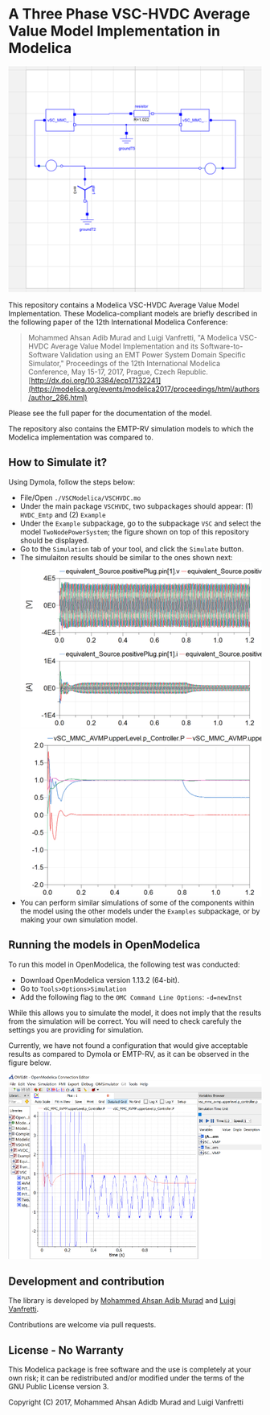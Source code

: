 # A Three Phase VSC-HVDC Average Value Model Implementation in Modelica

![alt text](https://github.com/ALSETLab/2017_ModelicaConf_VSC-HVDC_AVM_Model/blob/master/Example_Results/Dymola2018/VSC/TwoNodePowerSystem.png)

This repository contains a Modelica VSC-HVDC Average Value Model Implementation. These Modelica-compliant models are briefly described in the following paper of the 12th International Modelica Conference:

> Mohammed Ahsan Adib Murad and Luigi Vanfretti, "A Modelica VSC-HVDC Average Value Model Implementation and its Software-to-Software Validation using an EMT Power System Domain Specific Simulator," Proceedings of the 12th International Modelica Conference, May 15-17, 2017, Prague, Czech Republic. [http://dx.doi.org/10.3384/ecp17132241](https://modelica.org/events/modelica2017/proceedings/html/authors/author_286.html)

Please see the full paper for the documentation of the model.

The repository also contains the EMTP-RV simulation models to which the Modelica implementation was compared to.

## How to Simulate it?

Using Dymola, follow the steps below:
- File/Open `./VSCModelica/VSCHVDC.mo`
- Under the main package `VSCHVDC`, two subpackages should appear: (1) `HVDC_Emtp` and (2) `Example`
- Under the `Example` subpackage, go to the subpackage `VSC` and select the model `TwoNodePowerSystem`; the figure shown on top of this repository should be displayed.
- Go to the `Simulation` tab of your tool, and click the `Simulate` button.
- The simulaiton results should be similar to the ones shown next:
![alt text](https://github.com/ALSETLab/2017_ModelicaConf_VSC-HVDC_AVM_Model/blob/master/Example_Results/Dymola2018/VSC/TwoNodePowerSystem_currents.png)
![alt text](https://github.com/ALSETLab/2017_ModelicaConf_VSC-HVDC_AVM_Model/blob/master/Example_Results/Dymola2018/VSC/TwoNodePowerSystem_controls.png)
- You can perform similar simulations of some of the components within the model using the other models under the `Examples` subpackage, or by making your own simulation model.


## Running the models in OpenModelica
To run this model in OpenModelica, the following test was conducted:
- Download OpenModelica version 1.13.2 (64-bit).
- Go to `Tools>Options>Simulation`
- Add the following flag to the `OMC Command Line Options`: `-d=newInst`

While this allows you to simulate the model, it does not imply that the results from the simulation will be correct.
You will need to check carefuly the settings you are providing for simulation.

Currently, we have not found a configuration that would give acceptable results as compared to Dymola or EMTP-RV, as it can be observed in the figure below.

![alt text](https://github.com/ALSETLab/2017_ModelicaConf_VSC-HVDC_AVM_Model/blob/master/Example_Results/openmodelica_v1p13p2_64bit.png)


## Development and contribution

The library is developed by [Mohammed Ahsan Adib Murad](https://github.com/ahsanKTH) and [Luigi Vanfretti](https://github.com/lvanfretti).

Contributions are welcome via pull requests.

## License - No Warranty

This Modelica package is free software and the use is completely at your own risk; it can be redistributed and/or modified under the terms of the GNU Public License version 3.

Copyright (C) 2017, Mohammed Ahsan Adidb Murad and Luigi Vanfretti
